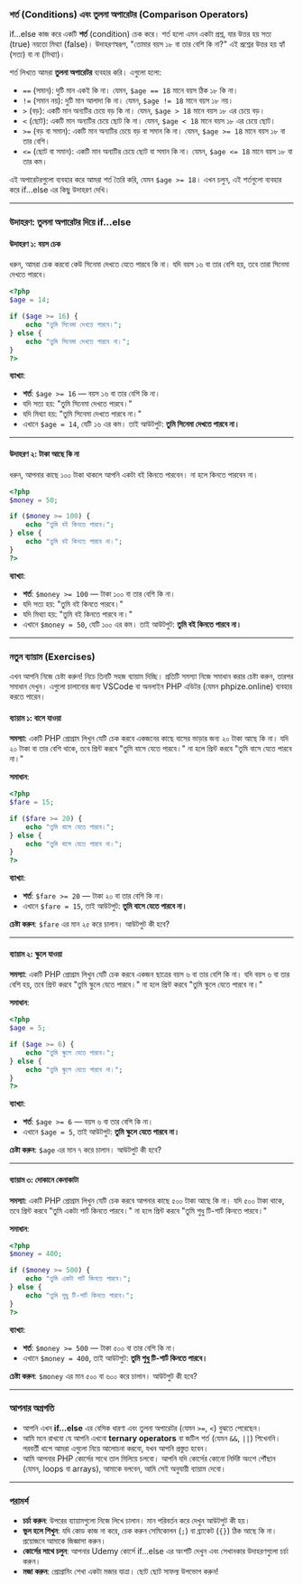 ### শর্ত (Conditions) এবং তুলনা অপারেটর (Comparison Operators)

if...else কাজ করে একটি **শর্ত** (condition) চেক করে। শর্ত হলো এমন একটা প্রশ্ন, যার উত্তর হয় সত্য (true) নয়তো মিথ্যা (false)। উদাহরণস্বরূপ, "তোমার বয়স ১৮ বা তার বেশি কি না?" এই প্রশ্নের উত্তর হয় হ্যাঁ (সত্য) বা না (মিথ্যা)।

শর্ত লিখতে আমরা **তুলনা অপারেটর** ব্যবহার করি। এগুলো হলো:

- `==` (সমান): দুটি মান একই কি না। যেমন, `$age == 18` মানে বয়স ঠিক ১৮ কি না।
- `!=` (সমান নয়): দুটি মান আলাদা কি না। যেমন, `$age != 18` মানে বয়স ১৮ নয়।
- `>` (বড়): একটি মান অন্যটির চেয়ে বড় কি না। যেমন, `$age > 18` মানে বয়স ১৮ এর চেয়ে বড়।
- `<` (ছোট): একটি মান অন্যটির চেয়ে ছোট কি না। যেমন, `$age < 18` মানে বয়স ১৮ এর চেয়ে ছোট।
- `>=` (বড় বা সমান): একটি মান অন্যটির চেয়ে বড় বা সমান কি না। যেমন, `$age >= 18` মানে বয়স ১৮ বা তার বেশি।
- `<=` (ছোট বা সমান): একটি মান অন্যটির চেয়ে ছোট বা সমান কি না। যেমন, `$age <= 18` মানে বয়স ১৮ বা তার কম।

এই অপারেটরগুলো ব্যবহার করে আমরা শর্ত তৈরি করি, যেমন `$age >= 18`। এখন চলুন, এই শর্তগুলো ব্যবহার করে if...else এর কিছু উদাহরণ দেখি।

---

### উদাহরণ: তুলনা অপারেটর দিয়ে if...else

#### উদাহরণ ১: বয়স চেক
ধরুন, আমরা চেক করবো কেউ সিনেমা দেখতে যেতে পারবে কি না। যদি বয়স ১৬ বা তার বেশি হয়, তবে তারা সিনেমা দেখতে পারবে।

```php
<?php
$age = 14;

if ($age >= 16) {
    echo "তুমি সিনেমা দেখতে পারবে।";
} else {
    echo "তুমি সিনেমা দেখতে পারবে না।";
}
?>
```

**ব্যাখ্যা**:
- **শর্ত**: `$age >= 16` — বয়স ১৬ বা তার বেশি কি না।
- যদি সত্য হয়: "তুমি সিনেমা দেখতে পারবে।"
- যদি মিথ্যা হয়: "তুমি সিনেমা দেখতে পারবে না।"
- এখানে `$age = 14`, যেটি ১৬ এর কম। তাই আউটপুট: **তুমি সিনেমা দেখতে পারবে না।**

---

#### উদাহরণ ২: টাকা আছে কি না
ধরুন, আপনার কাছে ১০০ টাকা থাকলে আপনি একটা বই কিনতে পারবেন। না হলে কিনতে পারবেন না।

```php
<?php
$money = 50;

if ($money >= 100) {
    echo "তুমি বই কিনতে পারবে।";
} else {
    echo "তুমি বই কিনতে পারবে না।";
}
?>
```

**ব্যাখ্যা**:
- **শর্ত**: `$money >= 100` — টাকা ১০০ বা তার বেশি কি না।
- যদি সত্য হয়: "তুমি বই কিনতে পারবে।"
- যদি মিথ্যা হয়: "তুমি বই কিনতে পারবে না।"
- এখানে `$money = 50`, যেটি ১০০ এর কম। তাই আউটপুট: **তুমি বই কিনতে পারবে না।**

---

### নতুন ব্যায়াম (Exercises)
এখন আপনি নিজে চেষ্টা করুন! নিচে তিনটি সহজ ব্যায়াম দিচ্ছি। প্রতিটি সমস্যা নিজে সমাধান করার চেষ্টা করুন, তারপর সমাধান দেখুন। এগুলো চালানোর জন্য VSCode বা অনলাইন PHP এডিটর (যেমন phpize.online) ব্যবহার করতে পারেন।

#### ব্যায়াম ১: বাসে যাওয়া
**সমস্যা**: একটি PHP প্রোগ্রাম লিখুন যেটি চেক করবে একজনের কাছে বাসের ভাড়ার জন্য ২০ টাকা আছে কি না। যদি ২০ টাকা বা তার বেশি থাকে, তবে প্রিন্ট করবে "তুমি বাসে যেতে পারবে।" না হলে প্রিন্ট করবে "তুমি বাসে যেতে পারবে না।"

**সমাধান**:
```php
<?php
$fare = 15;

if ($fare >= 20) {
    echo "তুমি বাসে যেতে পারবে।";
} else {
    echo "তুমি বাসে যেতে পারবে না।";
}
?>
```

**ব্যাখ্যা**:
- **শর্ত**: `$fare >= 20` — টাকা ২০ বা তার বেশি কি না।
- এখানে `$fare = 15`, তাই আউটপুট: **তুমি বাসে যেতে পারবে না।**

**চেষ্টা করুন**: `$fare` এর মান ২৫ করে চালান। আউটপুট কী হবে?

---

#### ব্যায়াম ২: স্কুলে যাওয়া
**সমস্যা**: একটি PHP প্রোগ্রাম লিখুন যেটি চেক করবে একজন ছাত্রের বয়স ৬ বা তার বেশি কি না। যদি বয়স ৬ বা তার বেশি হয়, তবে প্রিন্ট করবে "তুমি স্কুলে যেতে পারবে।" না হলে প্রিন্ট করবে "তুমি স্কুলে যেতে পারবে না।"

**সমাধান**:
```php
<?php
$age = 5;

if ($age >= 6) {
    echo "তুমি স্কুলে যেতে পারবে।";
} else {
    echo "তুমি স্কুলে যেতে পারবে না।";
}
?>
```

**ব্যাখ্যা**:
- **শর্ত**: `$age >= 6` — বয়স ৬ বা তার বেশি কি না।
- এখানে `$age = 5`, তাই আউটপুট: **তুমি স্কুলে যেতে পারবে না।**

**চেষ্টা করুন**: `$age` এর মান ৭ করে চালান। আউটপুট কী হবে?

---

#### ব্যায়াম ৩: দোকানে কেনাকাটা
**সমস্যা**: একটি PHP প্রোগ্রাম লিখুন যেটি চেক করবে আপনার কাছে ৫০০ টাকা আছে কি না। যদি ৫০০ টাকা থাকে, তবে প্রিন্ট করবে "তুমি একটা শার্ট কিনতে পারবে।" না হলে প্রিন্ট করবে "তুমি শুধু টি-শার্ট কিনতে পারবে।"

**সমাধান**:
```php
<?php
$money = 400;

if ($money >= 500) {
    echo "তুমি একটা শার্ট কিনতে পারবে।";
} else {
    echo "তুমি শুধু টি-শার্ট কিনতে পারবে।";
}
?>
```

**ব্যাখ্যা**:
- **শর্ত**: `$money >= 500` — টাকা ৫০০ বা তার বেশি কি না।
- এখানে `$money = 400`, তাই আউটপুট: **তুমি শুধু টি-শার্ট কিনতে পারবে।**

**চেষ্টা করুন**: `$money` এর মান ৫০০ বা ৬০০ করে চালান। আউটপুট কী হবে?

---

### আপনার অগ্রগতি
- আপনি এখন **if...else** এর বেসিক ধারণা এবং তুলনা অপারেটর (যেমন `>=`, `<`) বুঝতে পেরেছেন।
- আমি মনে রাখবো যে আপনি এখনো **ternary operators** বা জটিল শর্ত (যেমন `&&`, `||`) শিখেননি। পরবর্তী ধাপে আমরা এগুলো নিয়ে আলোচনা করবো, যখন আপনি প্রস্তুত হবেন।
- আমি আপনার PHP কোর্সের সাথে তাল মিলিয়ে চলবো। আপনি যদি কোর্সের কোনো নির্দিষ্ট অংশে পৌঁছান (যেমন, loops বা arrays), আমাকে বলবেন, আমি সেই অনুযায়ী ব্যায়াম দেবো।

---

### পরামর্শ
- **চর্চা করুন**: উপরের ব্যায়ামগুলো নিজে লিখে চালান। মান পরিবর্তন করে দেখুন আউটপুট কী হয়।
- **ভুল হলে শিখুন**: যদি কোড কাজ না করে, চেক করুন সেমিকোলন (`;`) বা ব্র্যাকেট (`{}`) ঠিক আছে কি না। প্রয়োজনে আমাকে জিজ্ঞাসা করুন।
- **কোর্সের সাথে চলুন**: আপনার Udemy কোর্সে if...else এর অংশটি দেখুন এবং সেখানকার উদাহরণগুলো চর্চা করুন।
- **মজা করুন**: প্রোগ্রামিং শেখা একটা মজার যাত্রা। ছোট ছোট সাফল্য উপভোগ করুন!
